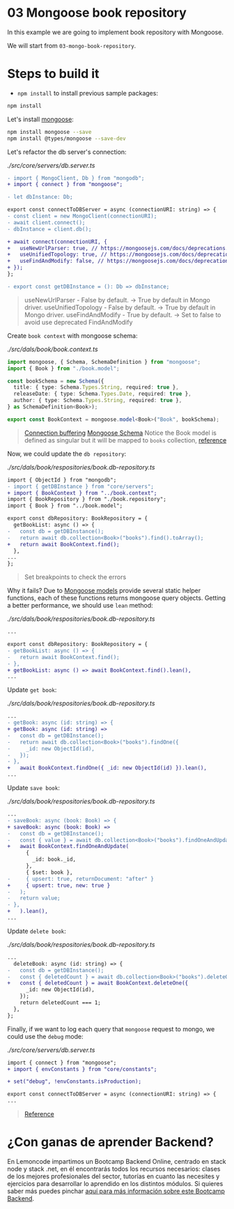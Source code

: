 # 03 Mongoose book repository

In this example we are going to implement book repository with Mongoose.

We will start from `03-mongo-book-repository`.

# Steps to build it

- `npm install` to install previous sample packages:

```bash
npm install

```

Let's install [mongoose](https://github.com/Automattic/mongoose):

```bash
npm install mongoose --save
npm install @types/mongoose --save-dev
```

Let's refactor the db server's connection:

_./src/core/servers/db.server.ts_

```diff
- import { MongoClient, Db } from "mongodb";
+ import { connect } from "mongoose";

- let dbInstance: Db;

export const connectToDBServer = async (connectionURI: string) => {
- const client = new MongoClient(connectionURI);
- await client.connect();
- dbInstance = client.db();

+ await connect(connectionURI, {
+   useNewUrlParser: true, // https://mongoosejs.com/docs/deprecations.html#the-usenewurlparser-option
+   useUnifiedTopology: true, // https://mongoosejs.com/docs/deprecations.html#useunifiedtopology
+   useFindAndModify: false, // https://mongoosejs.com/docs/deprecations.html#findandmodify
+ });
};

- export const getDBInstance = (): Db => dbInstance;

```

> useNewUrlParser - False by default. -> True by default in Mongo driver.
> useUnifiedTopology - False by default. -> True by default in Mongo driver.
> useFindAndModify - True by default. -> Set to false to avoid use deprecated FindAndModify

Create `book context` with mongoose schema:

_./src/dals/book/book.context.ts_

```typescript
import mongoose, { Schema, SchemaDefinition } from "mongoose";
import { Book } from "./book.model";

const bookSchema = new Schema({
  title: { type: Schema.Types.String, required: true },
  releaseDate: { type: Schema.Types.Date, required: true },
  author: { type: Schema.Types.String, required: true },
} as SchemaDefinition<Book>);

export const BookContext = mongoose.model<Book>("Book", bookSchema);

```

> [Connection buffering](https://mongoosejs.com/docs/connections.html#buffering)
> [Mongoose Schema](https://mongoosejs.com/docs/guide.html)
> Notice the Book model is defined as singular but it will be mapped to `books` collection, [reference](https://mongoosejs.com/docs/models.html#compiling)

Now, we could update the `db repository`:

_./src/dals/book/respositories/book.db-repository.ts_

```diff
import { ObjectId } from "mongodb";
- import { getDBInstance } from "core/servers";
+ import { BookContext } from "../book.context";
import { BookRepository } from "./book.repository";
import { Book } from "../book.model";

export const dbRepository: BookRepository = {
  getBookList: async () => {
-   const db = getDBInstance();
-   return await db.collection<Book>("books").find().toArray();
+   return await BookContext.find();
  },
...
};

```

> Set breakpoints to check the errors

Why it fails? Due to [Mongoose models](https://mongoosejs.com/docs/queries.html) provide several static helper functions, each of these functions returns mongoose query objects. Getting a better performance, we should use `lean` method:

_./src/dals/book/respositories/book.db-repository.ts_

```diff
...

export const dbRepository: BookRepository = {
- getBookList: async () => {
-   return await BookContext.find();
- },
+ getBookList: async () => await BookContext.find().lean(),
...

```

Update `get book`:

_./src/dals/book/respositories/book.db-repository.ts_

```diff
...
- getBook: async (id: string) => {
+ getBook: async (id: string) =>
-   const db = getDBInstance();
-   return await db.collection<Book>("books").findOne({
-     _id: new ObjectId(id),
-   });
- },
+   await BookContext.findOne({ _id: new ObjectId(id) }).lean(),
...

```

Update `save book`:

_./src/dals/book/respositories/book.db-repository.ts_

```diff
...
- saveBook: async (book: Book) => {
+ saveBook: async (book: Book) =>
-   const db = getDBInstance();
-   const { value } = await db.collection<Book>("books").findOneAndUpdate(
+   await BookContext.findOneAndUpdate(
      {
        _id: book._id,
      },
      { $set: book },
-     { upsert: true, returnDocument: "after" }
+     { upsert: true, new: true }
-   );
-   return value;
- },
+   ).lean(),
...

```

Update `delete book`:

_./src/dals/book/respositories/book.db-repository.ts_

```diff
...
  deleteBook: async (id: string) => {
-   const db = getDBInstance();
-   const { deletedCount } = await db.collection<Book>("books").deleteOne({
+   const { deletedCount } = await BookContext.deleteOne({
      _id: new ObjectId(id),
    });
    return deletedCount === 1;
  },
};

```

Finally, if we want to log each query that `mongoose` request to mongo, we could use the `debug` mode:

_./src/core/servers/db.server.ts_

```diff
import { connect } from "mongoose";
+ import { envConstants } from "core/constants";

+ set("debug", !envConstants.isProduction);

export const connectToDBServer = async (connectionURI: string) => {
...

```

> [Reference](https://mongoosejs.com/docs/api.html#mongoose_Mongoose-set)

# ¿Con ganas de aprender Backend?

En Lemoncode impartimos un Bootcamp Backend Online, centrado en stack node y stack .net, en él encontrarás todos los recursos necesarios: clases de los mejores profesionales del sector, tutorías en cuanto las necesites y ejercicios para desarrollar lo aprendido en los distintos módulos. Si quieres saber más puedes pinchar [aquí para más información sobre este Bootcamp Backend](https://lemoncode.net/bootcamp-backend#bootcamp-backend/banner).
